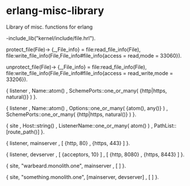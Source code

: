 erlang-misc-library
===================

Library of misc. functions for erlang







-include_lib("kernel/include/file.hrl").

protect_file(File)-> 
    {_,File_info} = file:read_file_info(File),
    file:write_file_info(File,File_info#file_info{access = read,mode = 33060}).

unprotect_file(File)->
    {_,File_info} = file:read_file_info(File),
    file:write_file_info(File,File_info#file_info{access = read_write,mode = 33206}).

    
    
    
    
    
{ listener
, Name::atom()
, SchemePorts::one_or_many( {http|https, natural()} )
}.

{ listener
, Name::atom()
, Options::one_or_many( {atom(), any()} )
, SchemePorts::one_or_many( {http|https, natural()} )
}.

{ site
, Host::string()
, ListenerName::one_or_many( atom() )
, PathList::[route_path()]
}.




{ listener, mainserver
, [ {http, 80}
  , {https, 443}
  ]
}.

{ listener, devserver
, [ {acceptors, 10} ]
, [ {http, 8080}
  , {https, 8443}
  ]
}.



{ site, "warbeard.monolith.one", mainserver
, [
  ]
}.


{ site, "something.monolith.one", [mainserver, devserver]
, [
  ]
}.
